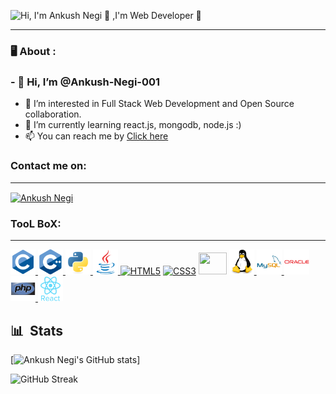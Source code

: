 <p>
  <img src="./Intro.gif" alt="Hi, I'm Ankush Negi 👋 ,I'm Web Developer 🚀 ">
</p>
<hr>
<h3 align="left">🖥<strong> About : </strong></h3>
<h3> - 👋 Hi, I’m @Ankush-Negi-001 </h3>

- 👀 I’m interested in Full Stack Web Development and Open Source collaboration.
- 🌱 I’m currently learning react.js, mongodb, node.js :)
- 📫 You can reach me by [Click here](ankushnegi.ryuk21@gmail.com)


<h3 align="left">Contact me on:</h3>
<hr>
<p align="left">
 <a href="https://www.linkedin.com/in/ankush-negi001" target="blank"><img align="center" src="https://raw.githubusercontent.com/rahuldkjain/github-profile-readme-generator/master/src/images/icons/Social/linked-in-alt.svg" alt="Ankush Negi" height="40" width="40" /></a>
</p>


<h3 align="left">TooL BoX:</h3>
<hr>
<p align="left">
 <a href="https://www.cprogramming.com/" target="_blank"> <img src="https://raw.githubusercontent.com/devicons/devicon/master/icons/c/c-original.svg" alt="c" width="40" height="40"/> </a> <a href="https://www.w3schools.com/cpp/" target="_blank"> <img src="https://raw.githubusercontent.com/devicons/devicon/master/icons/cplusplus/cplusplus-original.svg" alt="cplusplus" width="40" height="40"/>  </a> <a href="https://www.python.org" target="_blank"> <img src="https://raw.githubusercontent.com/devicons/devicon/master/icons/python/python-original.svg" alt="python" width="40" height="40"/>  </a> <a href="https://www.java.com" target="_blank"> <img src="https://raw.githubusercontent.com/devicons/devicon/master/icons/java/java-original.svg" alt="java" width="40" height="40"/> </a> <a href="https://commons.wikimedia.org/wiki/File:HTML5_logo_and_wordmark.svg#/media/File:HTML5_logo_and_wordmark.svg"> <img src="https://upload.wikimedia.org/wikipedia/commons/6/61/HTML5_logo_and_wordmark.svg" alt="HTML5 " height="40" width="40"></a> <a href="https://commons.wikimedia.org/wiki/File:CSS3_logo_and_wordmark.svg#/media/File:CSS3_logo_and_wordmark.svg" target="_blank"> <img src="https://upload.wikimedia.org/wikipedia/commons/thumb/d/d5/CSS3_logo_and_wordmark.svg/1200px-CSS3_logo_and_wordmark.svg.png" alt="CSS3" width = "35" height= "40"></a>  <a href="https://flask.palletsprojects.com/" target="_blank"> <img src="https://miro.medium.com/max/438/1*0G5zu7CnXdMT9pGbYUTQLQ.png" width="45" height="35"></a> </a> <a href="https://www.linux.org/" target="_blank"> <img src="https://raw.githubusercontent.com/devicons/devicon/master/icons/linux/linux-original.svg" alt="linux" width="40" height="40"/> </a> <a href="https://www.mysql.com/" target="_blank"> <img src="https://raw.githubusercontent.com/devicons/devicon/master/icons/mysql/mysql-original-wordmark.svg" alt="mysql" width="40" height="40"/> </a> <a href="https://www.oracle.com/" target="_blank"> <img src="https://raw.githubusercontent.com/devicons/devicon/master/icons/oracle/oracle-original.svg" alt="oracle" width="40" height="40"/> </a> <a href="https://www.php.net" target="_blank"> <img src="https://raw.githubusercontent.com/devicons/devicon/master/icons/php/php-original.svg" alt="php" width="40" height="40"/> </a> <a href="https://reactjs.org/" target="_blank"> <img src="https://raw.githubusercontent.com/devicons/devicon/master/icons/react/react-original-wordmark.svg" alt="react" width="40" height="40"/> </a> 


## 📊 &nbsp;Stats
[![Ankush Negi's GitHub stats](https://github-readme-stats.vercel.app/api?username=ankush-negi-001&count_private=true&show_icons=true&bg_color=0d1116&title_color=ce09ec&text_color=a4aacb&icon_color=007ec6)]
<!-- 
![Ankush Negi' Github Stats](https://github-readme-stats.vercel.app/api?username=ankush-negi-001&hide=contribs,prs&show_icons=true&bg_color=0d1116&title_color=ce09ec&text_color=a4aacb&icon_color=007ec6) -->

![GitHub Streak](https://github-readme-streak-stats.herokuapp.com/?user=ankush-negi-001&theme=dark&count_private=true&bg_color=0d1116&title_color=ce09ec&text_color=a4aacb&icon_color=007ec6)
